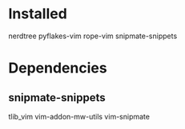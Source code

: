 Installed
=========
nerdtree
pyflakes-vim
rope-vim
snipmate-snippets

Dependencies
============
snipmate-snippets
-----------------
tlib_vim
vim-addon-mw-utils
vim-snipmate
